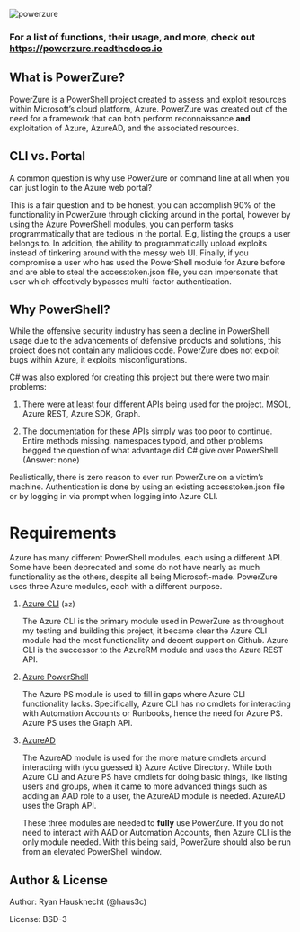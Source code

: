 ![powerzure](https://i.imgur.com/d5B0U0B.png)

### For a list of functions, their usage, and more, check out https://powerzure.readthedocs.io



## What is PowerZure?

PowerZure is a PowerShell project created to assess and exploit resources within
Microsoft’s cloud platform, Azure. PowerZure was created out of the need for a
framework that can both perform reconnaissance **and** exploitation of Azure, AzureAD, and the associated resources.

## CLI vs. Portal

A common question is why use PowerZure or command line at all when you can just
login to the Azure web portal?

This is a fair question and to be honest, you can accomplish 90% of the
functionality in PowerZure through clicking around in the portal, however by
using the Azure PowerShell modules, you can perform tasks programmatically that
are tedious in the portal. E.g, listing the groups a user belongs to. In
addition, the ability to programmatically upload exploits instead of tinkering
around with the messy web UI. Finally, if you compromise a user who has used the
PowerShell module for Azure before and are able to steal the accesstoken.json
file, you can impersonate that user which effectively bypasses multi-factor
authentication.

## Why PowerShell?

While the offensive security industry has seen a decline in PowerShell usage due
to the advancements of defensive products and solutions, this project does not
contain any malicious code. PowerZure does not exploit bugs within Azure, it
exploits misconfigurations.

C\# was also explored for creating this project but there were two main
problems:

1.  There were at least four different APIs being used for the project. MSOL,
    Azure REST, Azure SDK, Graph.

2.  The documentation for these APIs simply was too poor to continue. Entire
    methods missing, namespaces typo’d, and other problems begged the question
    of what advantage did C\# give over PowerShell (Answer: none)

Realistically, there is zero reason to ever run PowerZure on a victim’s machine.
Authentication is done by using an existing accesstoken.json file or by logging
in via prompt when logging into Azure CLI.

# Requirements

Azure has many different PowerShell modules, each using a different API. Some
have been deprecated and some do not have nearly as much functionality as the
others, despite all being Microsoft-made. PowerZure uses three Azure modules,
each with a different purpose.

1.  [Azure
    CLI](https://docs.microsoft.com/en-us/cli/azure/?view=azure-cli-latest)
    (`az`)

    The Azure CLI is the primary module used in PowerZure as throughout my
    testing and building this project, it became clear the Azure CLI module had
    the most functionality and decent support on Github. Azure CLI is the
    successor to the AzureRM module and uses the Azure REST API.

2.  [Azure
    PowerShell](https://docs.microsoft.com/en-us/powershell/azure/?view=azps-4.2.0)

    The Azure PS module is used to fill in gaps where Azure CLI functionality
    lacks. Specifically, Azure CLI has no cmdlets for interacting with
    Automation Accounts or Runbooks, hence the need for Azure PS. Azure PS uses
    the Graph API.

3.  [AzureAD](https://docs.microsoft.com/en-us/powershell/module/Azuread/?view=azureadps-2.0)

    The AzureAD module is used for the more mature cmdlets around interacting
    with (you guessed it) Azure Active Directory. While both Azure CLI and Azure
    PS have cmdlets for doing basic things, like listing users and groups, when
    it came to more advanced things such as adding an AAD role to a user, the
    AzureAD module is needed. AzureAD uses the Graph API.

    These three modules are needed to **fully** use PowerZure. If you do not
    need to interact with AAD or Automation Accounts, then Azure CLI is the only
    module needed. With this being said, PowerZure should also be run from an
    elevated PowerShell window.

## Author & License

Author: Ryan Hausknecht (@haus3c)

License: BSD-3
